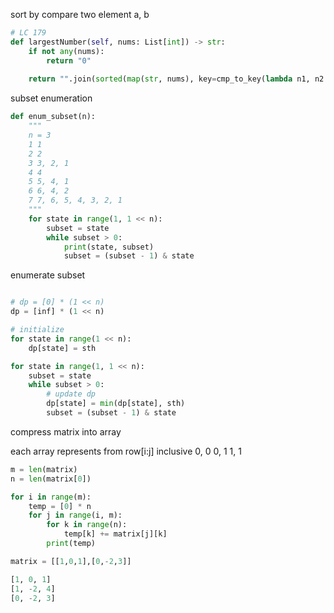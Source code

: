 sort by compare two element a, b

```py
# LC 179
def largestNumber(self, nums: List[int]) -> str:
    if not any(nums):
        return "0"
    
    return "".join(sorted(map(str, nums), key=cmp_to_key(lambda n1, n2: -1 if n1+n2>n2+n1 else 1)))
```

subset enumeration

```py
def enum_subset(n):
    """
    n = 3
    1 1
    2 2
    3 3, 2, 1
    4 4
    5 5, 4, 1
    6 6, 4, 2
    7 7, 6, 5, 4, 3, 2, 1
    """
    for state in range(1, 1 << n):
        subset = state
        while subset > 0:
            print(state, subset)
            subset = (subset - 1) & state
```

enumerate subset


```py

# dp = [0] * (1 << n)
dp = [inf] * (1 << n)

# initialize
for state in range(1 << n):
    dp[state] = sth

for state in range(1, 1 << n):
    subset = state
    while subset > 0:
        # update dp
        dp[state] = min(dp[state], sth)
        subset = (subset - 1) & state

```

compress matrix into array

each array represents from row[i:j]
inclusive
0, 0
0, 1
1, 1

```py
m = len(matrix)
n = len(matrix[0])

for i in range(m):
    temp = [0] * n
    for j in range(i, m):
        for k in range(n):
            temp[k] += matrix[j][k]
        print(temp)

matrix = [[1,0,1],[0,-2,3]]

[1, 0, 1]
[1, -2, 4]
[0, -2, 3]

```
